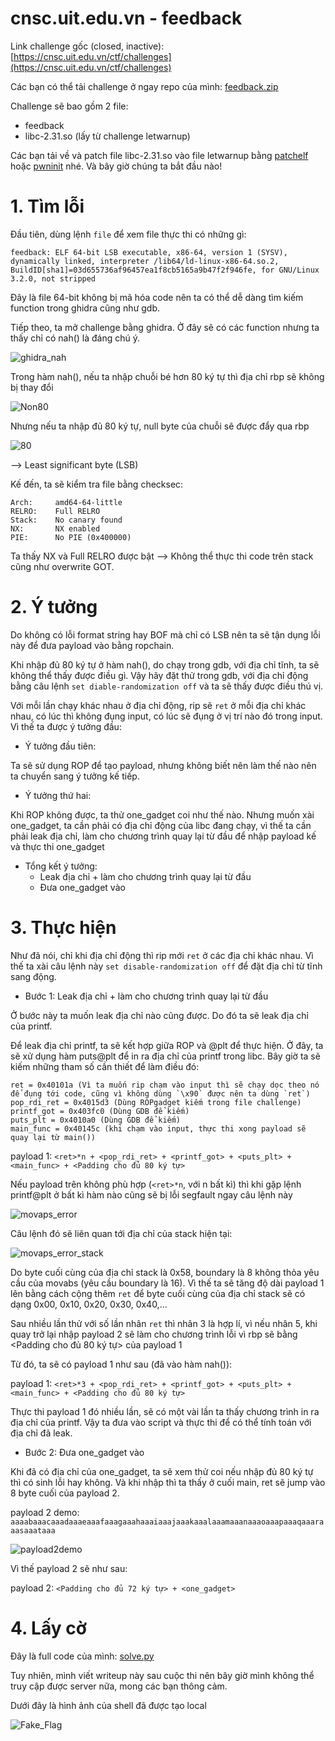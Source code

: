 # cnsc.uit.edu.vn - feedback

Link challenge gốc (closed, inactive): [https://cnsc.uit.edu.vn/ctf/challenges](https://cnsc.uit.edu.vn/ctf/challenges)

Các bạn có thể tải challenge ở ngay repo của mình: [feedback.zip](feedback.zip)

Challenge sẽ bao gồm 2 file: 
- feedback
- libc-2.31.so (lấy từ challenge letwarnup)

Các bạn tải về và patch file libc-2.31.so vào file letwarnup bằng [patchelf](https://github.com/NixOS/patchelf) hoặc [pwninit](https://github.com/io12/pwninit) nhé. Và bây giờ chúng ta bắt đầu nào!

# 1. Tìm lỗi
Đầu tiên, dùng lệnh `file` để xem file thực thi có những gì:
```
feedback: ELF 64-bit LSB executable, x86-64, version 1 (SYSV), dynamically linked, interpreter /lib64/ld-linux-x86-64.so.2, BuildID[sha1]=03d655736af96457ea1f8cb5165a9b47f2f946fe, for GNU/Linux 3.2.0, not stripped
```
Đây là file 64-bit không bị mã hóa code nên ta có thể dễ dàng tìm kiếm function trong ghidra cũng như gdb.

Tiếp theo, ta mở challenge bằng ghidra. Ở đây sẽ có các function nhưng ta thấy chỉ có nah() là đáng chú ý.

![ghidra_nah](https://raw.githubusercontent.com/nhtri2003gmail/writeup-cnsc.uit.edu.vn-feedback/master/images/ghidra_nah.png)

Trong hàm nah(), nếu ta nhập chuỗi bé hơn 80 ký tự thì địa chỉ rbp sẽ không bị thay đổi

![Non80](https://raw.githubusercontent.com/nhtri2003gmail/writeup-cnsc.uit.edu.vn-feedback/master/images/Non80.png)

Nhưng nếu ta nhập đủ 80 ký tự, null byte của chuỗi sẽ được đẩy qua rbp

![80](https://raw.githubusercontent.com/nhtri2003gmail/writeup-cnsc.uit.edu.vn-feedback/master/images/80.png)

--> Least significant byte (LSB)

Kế đến, ta sẽ kiểm tra file bằng checksec:
```
Arch:     amd64-64-little
RELRO:    Full RELRO
Stack:    No canary found
NX:       NX enabled
PIE:      No PIE (0x400000)
```
Ta thấy NX và Full RELRO được bật --> Không thể thực thi code trên stack cũng như overwrite GOT.

# 2. Ý tưởng

Do không có lỗi format string hay BOF mà chỉ có LSB nên ta sẽ tận dụng lỗi này để đưa payload vào bằng ropchain. 

Khi nhập đủ 80 ký tự ở hàm nah(), do chạy trong gdb, với địa chỉ tĩnh, ta sẽ không thể thấy được điều gì. Vậy hãy đặt thử trong gdb, với địa chỉ động bằng câu lệnh `set diable-randomization off` và ta sẽ thấy được điều thú vị.

Với mỗi lần chạy khác nhau ở địa chỉ động, rip sẽ `ret` ở mỗi địa chỉ khác nhau, có lúc thì không đụng input, có lúc sẽ đụng ở vị trí nào đó trong input. Vì thế ta được ý tưởng đầu:

- Ý tưởng đầu tiên:

Ta sẽ sử dụng ROP để tạo payload, nhưng không biết nên làm thế nào nên ta chuyển sang ý tưởng kế tiếp.

- Ý tưởng thứ hai:

Khi ROP không được, ta thử one_gadget coi như thế nào. Nhưng muốn xài one_gadget, ta cần phải có địa chỉ động của libc đang chạy, vì thế ta cần phải leak địa chỉ, làm cho chương trình quay lại từ đầu để nhập payload kế và thực thi one_gadget

- Tổng kết ý tưởng:
  - Leak địa chỉ + làm cho chương trình quay lại từ đầu
  - Đưa one_gadget vào

# 3. Thực hiện

Như đã nói, chỉ khi địa chỉ động thì rip mới `ret` ở các địa chỉ khác nhau. Vì thế ta xài câu lệnh này `set disable-randomization off` để đặt địa chỉ từ tĩnh sang động.

- Bước 1: Leak địa chỉ + làm cho chương trình quay lại từ đầu

Ở bước này ta muốn leak địa chỉ nào cũng được. Do đó ta sẽ leak địa chỉ của printf.

Để leak địa chỉ printf, ta sẽ kết hợp giữa ROP và @plt để thực hiện. Ở đây, ta sẽ xử dụng hàm puts@plt để in ra địa chỉ của printf trong libc. Bây giờ ta sẽ kiếm những tham số cần thiết để làm điều đó:
```
ret = 0x40101a (Vì ta muốn rip chạm vào input thì sẽ chạy dọc theo nó để đụng tới code, cũng vì không dùng `\x90` được nên ta dùng `ret`)
pop_rdi_ret = 0x4015d3 (Dùng ROPgadget kiếm trong file challenge)
printf_got = 0x403fc0 (Dùng GDB để kiếm)
puts_plt = 0x4010a0 (Dùng GDB để kiếm)
main_func = 0x40145c (khi chạm vào input, thực thi xong payload sẽ quay lại từ main())
```

payload 1: `<ret>*n + <pop_rdi_ret> + <printf_got> + <puts_plt> + <main_func> + <Padding cho đủ 80 ký tự>`

Nếu payload trên không phù hợp (`<ret>*n`, với n bất kì) thì khi gặp lệnh printf@plt ở bất kì hàm nào cũng sẽ bị lỗi segfault ngay câu lệnh này

![movaps_error](https://raw.githubusercontent.com/nhtri2003gmail/writeup-cnsc.uit.edu.vn-feedback/master/images/movaps_error.png)

Câu lệnh đó sẽ liên quan tới địa chỉ của stack hiện tại:

![movaps_error_stack](https://raw.githubusercontent.com/nhtri2003gmail/writeup-cnsc.uit.edu.vn-feedback/master/images/movaps_error_stack.png)

Do byte cuối cùng của địa chỉ stack là 0x58, boundary là 8 không thỏa yêu cầu của movabs (yêu cầu boundary là 16). Vì thế ta sẽ tăng độ dài payload 1 lên bằng cách cộng thêm `ret` để byte cuối cùng của địa chỉ stack sẽ có dạng 0x00, 0x10, 0x20, 0x30, 0x40,...

Sau nhiều lần thử với số lần nhân `ret` thì nhân 3 là hợp lí, vì nếu nhân 5, khi quay trở lại nhập payload 2 sẽ làm cho chương trình lỗi vì rbp sẽ bằng <Padding cho đủ 80 ký tự> của payload 1

Từ đó, ta sẽ có payload 1 như sau (đã vào hàm nah()):

payload 1: `<ret>*3 + <pop_rdi_ret> + <printf_got> + <puts_plt> + <main_func> + <Padding cho đủ 80 ký tự>`

Thực thi payload 1 đó nhiều lần, sẽ có một vài lần ta thấy chương trình in ra địa chỉ của printf. Vậy ta đưa vào script và thực thi để có thể tính toán với địa chỉ đã leak.

- Bước 2: Đưa one_gadget vào

Khi đã có địa chỉ của one_gadget, ta sẽ xem thử coi nếu nhập đủ 80 ký tự thì có sinh lỗi hay không. Và khi nhập thì ta thấy ở cuối main, ret sẽ jump vào 8 byte cuối của payload 2. 

payload 2 demo: `aaaabaaacaaadaaaeaaafaaagaaahaaaiaaajaaakaaalaaamaaanaaaoaaapaaaqaaaraaasaaataaa`

![payload2demo](https://raw.githubusercontent.com/nhtri2003gmail/writeup-cnsc.uit.edu.vn-feedback/master/images/payload2.png)

Vì thế payload 2 sẽ như sau:

payload 2: `<Padding cho đủ 72 ký tự> + <one_gadget>`

# 4. Lấy cờ

Đây là full code của mình: [solve.py](solve.py)

Tuy nhiên, mình viết writeup này sau cuộc thi nên bây giờ mình không thể truy cập được server nữa, mong các bạn thông cảm. 

Dưới đây là hình ảnh của shell đã được tạo local

![Fake_Flag](https://raw.githubusercontent.com/nhtri2003gmail/writeup-cnsc.uit.edu.vn-feedback/master/images/FakeFlag.png)
